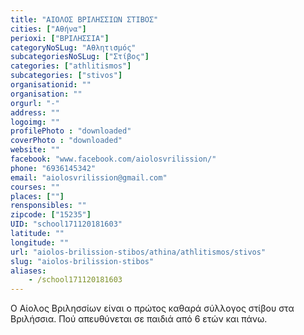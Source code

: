 ```yaml
---
title: "ΑΙΟΛΟΣ ΒΡΙΛΗΣΣΙΩΝ ΣΤΙΒΟΣ"
cities: ["Αθήνα"]
perioxi: ["ΒΡΙΛΗΣΣΙΑ"]
categoryNoSLug: "Αθλητισμός"
subcategoriesNoSLug: ["Στίβος"]
categories: ["athlitismos"]
subcategories: ["stivos"]
organisationid: ""
organisation: ""
orgurl: "-"
address: ""
logoimg: ""
profilePhoto : "downloaded"
coverPhoto : "downloaded"
website: ""
facebook: "www.facebook.com/aiolosvrilission/"
phone: "6936145342"
email: "aiolosvrilission@gmail.com"
courses: ""
places: [""]
rensponsibles: ""
zipcode: ["15235"]
UID: "school171120181603"
latitude: ""
longitude: ""
url: "aiolos-brilission-stibos/athina/athlitismos/stivos"
slug: "aiolos-brilission-stibos"
aliases:
    - /school171120181603
---
```



Ο Αίολος Βριλησσίων είναι ο πρώτος καθαρά σύλλογος στίβου στα Βριλήσσια. Πού απευθύνεται σε παιδιά από 6 ετών και πάνω.

